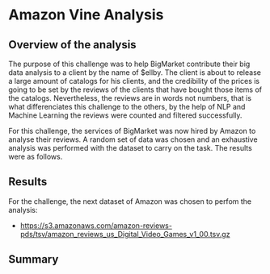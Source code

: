 # Amazon Vine Analysis

## Overview of the analysis
The purpose of this challenge was to help BigMarket contribute their big data analysis to a client by the name of $ellby. The client is about to release a large amount of catalogs for his clients, and the credibility of the prices is going to be set by the reviews of the clients that have bought those items of the catalogs. Nevertheless, the reviews are in words not numbers, that is what differenciates this challenge to the others, by the help of NLP and Machine Learning the reviews were counted and filtered successfully. 

For this challenge, the services of BigMarket was now hired by Amazon to analyse their reviews. A random set of data was chosen and an exhaustive analysis was performed with the dataset to carry on the task. The results were as follows.

## Results
For the challenge, the next dataset of Amazon was chosen to perfom the analysis:
- https://s3.amazonaws.com/amazon-reviews-pds/tsv/amazon_reviews_us_Digital_Video_Games_v1_00.tsv.gz

## Summary
